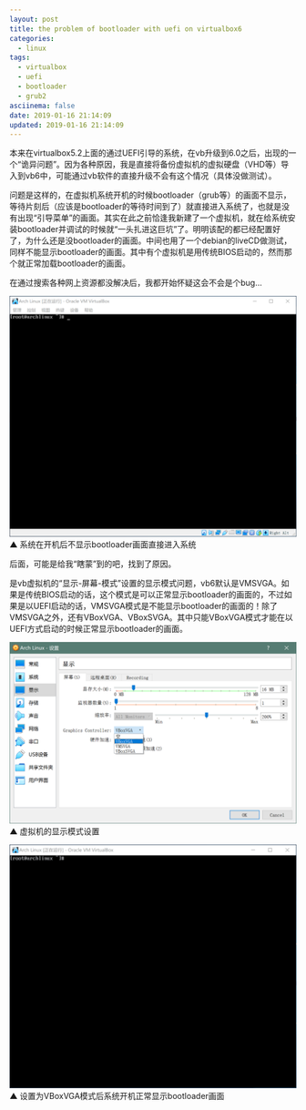 ```yaml
---
layout: post
title: the problem of bootloader with uefi on virtualbox6
categories:
  - linux
tags:
  - virtualbox
  - uefi
  - bootloader
  - grub2
asciinema: false
date: 2019-01-16 21:14:09
updated: 2019-01-16 21:14:09
---
```


本来在virtualbox5.2上面的通过UEFI引导的系统，在vb升级到6.0之后，出现的一个“诡异问题”。因为各种原因，我是直接将备份虚拟机的虚拟硬盘（VHD等）导入到vb6中，可能通过vb软件的直接升级不会有这个情况（具体没做测试）。

<!-- more -->

问题是这样的，在虚拟机系统开机的时候bootloader（grub等）的画面不显示，等待片刻后（应该是bootloader的等待时间到了）就直接进入系统了，也就是没有出现“引导菜单”的画面。其实在此之前恰逢我新建了一个虚拟机，就在给系统安装bootloader并调试的时候就“一头扎进这巨坑”了。明明该配的都已经配置好了，为什么还是没bootloader的画面。中间也用了一个debian的liveCD做测试，同样不能显示bootloader的画面。其中有个虚拟机是用传统BIOS启动的，然而那个就正常加载bootloader的画面。

在通过搜索各种网上资源都没解决后，我都开始怀疑这会不会是个bug...

![](/2019-01/the-problem-of-bootloader-with-uefi-on-virtualbox6/20190116_bl_no.gif)
▲ 系统在开机后不显示bootloader画面直接进入系统

后面，可能是给我“瞎蒙”到的吧，找到了原因。

是vb虚拟机的“显示-屏幕-模式”设置的显示模式问题，vb6默认是VMSVGA。如果是传统BIOS启动的话，这个模式是可以正常显示bootloader的画面的，不过如果是以UEFI启动的话，VMSVGA模式是不能显示bootloader的画面的！除了VMSVGA之外，还有VBoxVGA、VBoxSVGA。其中只能VBoxVGA模式才能在以UEFI方式启动的时候正常显示bootloader的画面。

![](/2019-01/the-problem-of-bootloader-with-uefi-on-virtualbox6/20190116_vb_setting.png)
▲ 虚拟机的显示模式设置

![](/2019-01/the-problem-of-bootloader-with-uefi-on-virtualbox6/20190116_bl_yes.gif)
▲ 设置为VBoxVGA模式后系统开机正常显示bootloader画面
